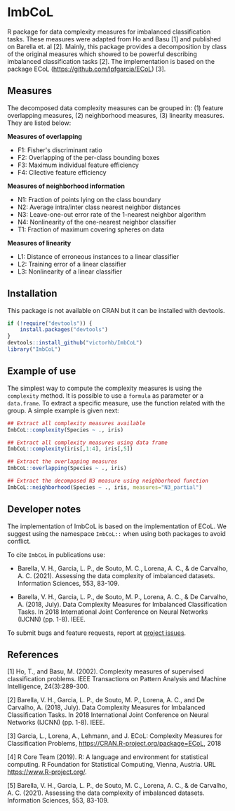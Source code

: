 # ImbCoL
R package for data complexity measures for imbalanced classification tasks. These measures were adapted from Ho and Basu [1] and published on Barella et. al [2]. Mainly, this package provides a decomposition by class of the original measures which showed to be powerful describing imbalanced classification tasks [2]. The implementation is based on the package ECoL (https://github.com/lpfgarcia/ECoL) [3].

## Measures

The decomposed data complexity measures can be grouped in: (1) feature overlapping measures, (2) neighborhood measures, (3) linearity measures. They are listed below:

**Measures of overlapping** 

* F1: Fisher's discriminant ratio
* F2: Overlapping of the per-class bounding boxes
* F3: Maximum individual feature efficiency
* F4: Cllective feature efficiency

**Measures of neighborhood information** 

* N1: Fraction of points lying on the class boundary
* N2: Average intra/inter class nearest neighbor distances
* N3: Leave-one-out error rate of the 1-nearest neighbor algorithm
* N4: Nonlinearity of the one-nearest neighbor classifier
* T1: Fraction of maximum covering spheres on data

**Measures of linearity** 

* L1: Distance of erroneous instances to a linear classifier
* L2: Training error of a linear classifier
* L3: Nonlinearity of a linear classifier

## Installation

This package is not available on CRAN but it can be installed with devtools.

```r
if (!require("devtools")) {
    install.packages("devtools")
}
devtools::install_github("victorhb/ImbCoL")
library("ImbCoL")
```
## Example of use

The simplest way to compute the complexity measures is using the `complexity` method. It is possible to use a `formula` as parameter or a `data.frame`. To extract a specific measure, use the function related with the group. A simple example is given next:

```r
## Extract all complexity measures available
ImbCoL::complexity(Species ~ ., iris)

## Extract all complexity measures using data frame
ImbCoL::complexity(iris[,1:4], iris[,5])

## Extract the overlapping measures
ImbCoL::overlapping(Species ~ ., iris)

## Extract the decomposed N3 measure using neighborhood function
ImbCoL::neighborhood(Species ~ ., iris, measures="N3_partial")
```

## Developer notes

The implementation of ImbCoL is based on the implementation of ECoL. We suggest using the namespace `ImbCoL::` when using both packages to avoid conflict.

To cite `ImbCoL` in publications use: 

* Barella, V. H., Garcia, L. P., de Souto, M. C., Lorena, A. C., & de Carvalho, A. C. (2021). Assessing the data complexity of imbalanced datasets. Information Sciences, 553, 83-109.

* Barella, V. H., Garcia, L. P., de Souto, M. P., Lorena, A. C., & De Carvalho, A. (2018, July). Data Complexity Measures for Imbalanced Classification Tasks. In 2018 International Joint Conference on Neural Networks (IJCNN) (pp. 1-8). IEEE.

To submit bugs and feature requests, report at [project issues](https://github.com/victorhb/ImbCoL/issues).

## References

[1] Ho, T., and Basu, M. (2002). Complexity measures of supervised classification problems. IEEE Transactions on Pattern Analysis and Machine Intelligence, 24(3):289-300.

[2] Barella, V. H., Garcia, L. P., de Souto, M. P., Lorena, A. C., and De Carvalho, A. (2018, July). Data Complexity Measures for Imbalanced Classification Tasks. In 2018 International Joint Conference on Neural Networks (IJCNN) (pp. 1-8). IEEE.

[3] Garcia, L., Lorena, A., Lehmann, and J.  ECoL:   Complexity   Measures   for   Classification   Problems,   https://CRAN.R-project.org/package=ECoL, 2018

[4] R Core Team (2019). R: A language and environment for statistical computing. R Foundation for Statistical Computing, Vienna, Austria. URL https://www.R-project.org/.

[5] Barella, V. H., Garcia, L. P., de Souto, M. C., Lorena, A. C., & de Carvalho, A. C. (2021). Assessing the data complexity of imbalanced datasets. Information Sciences, 553, 83-109.

